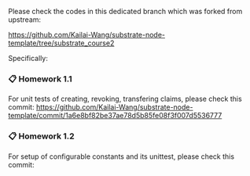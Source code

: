 Please check the codes in this dedicated branch which was forked from upstream:

https://github.com/Kailai-Wang/substrate-node-template/tree/substrate_course2

Specifically:

### :clipboard: Homework 1.1

For unit tests of creating, revoking, transfering claims, please check this commit:
https://github.com/Kailai-Wang/substrate-node-template/commit/1a6e8bf82be37ae78d5b85fe08f3f007d5536777

### :clipboard: Homework 1.2

For setup of configurable constants and its unittest, please check this commit:
